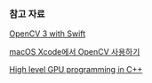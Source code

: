 ### 참고 자료

[OpenCV 3 with Swift](https://www.youtube.com/watch?v=ywUBHqxwM5Q)

[macOS Xcode에서 OpenCV 사용하기](http://mansoo-sw.blogspot.kr/2016/10/macos-xcode-opencv.html)

[High level GPU programming in C++](http://stackoverflow.com/questions/16438099/high-level-gpu-programming-in-c)